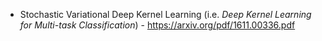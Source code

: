 - Stochastic Variational Deep Kernel Learning (i.e. *Deep Kernel Learning for Multi-task Classification*) - https://arxiv.org/pdf/1611.00336.pdf
